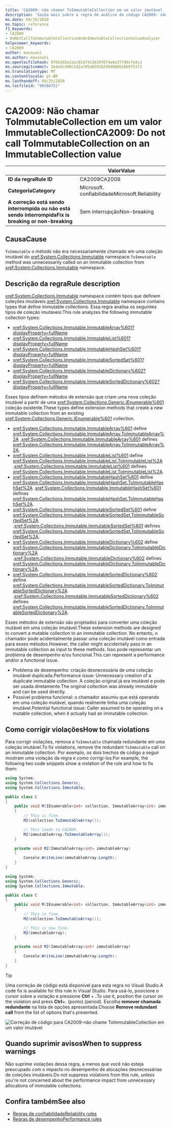 ```yaml
---
title: 'CA2009: não chamar ToImmutableCollection em um valor imutável (análise de código)'
description: 'Saiba mais sobre a regra de análise de código CA2009: não chame ToImmutableCollection em um valor imutável'
ms.date: 04/29/2020
ms.topic: reference
f1_keywords:
- CA2009
- DoNotCallToImmutableCollectionOnAnImmutableCollectionValueAnalyzer
helpviewer_keywords:
- CA2009
author: mavasani
ms.author: mavasani
ms.openlocfilehash: 0fbb265e2a1c02d7413639f074a0a37790cfe4c2
ms.sourcegitcommit: 2e4adc490c1d2a705a0592b295d606b10b9f51f1
ms.translationtype: MT
ms.contentlocale: pt-BR
ms.lasthandoff: 09/25/2020
ms.locfileid: "96584751"
---
```

# <a name="ca2009-do-not-call-toimmutablecollection-on-an-immutablecollection-value"></a><span data-ttu-id="f1d92-103">CA2009: Não chamar ToImmutableCollection em um valor ImmutableCollection</span><span class="sxs-lookup"><span data-stu-id="f1d92-103">CA2009: Do not call ToImmutableCollection on an ImmutableCollection value</span></span>

| | <span data-ttu-id="f1d92-104">Valor</span><span class="sxs-lookup"><span data-stu-id="f1d92-104">Value</span></span> |
|-|-|
| <span data-ttu-id="f1d92-105">**ID da regra**</span><span class="sxs-lookup"><span data-stu-id="f1d92-105">**Rule ID**</span></span> |<span data-ttu-id="f1d92-106">CA2009</span><span class="sxs-lookup"><span data-stu-id="f1d92-106">CA2009</span></span>|
| <span data-ttu-id="f1d92-107">**Categoria**</span><span class="sxs-lookup"><span data-stu-id="f1d92-107">**Category**</span></span> |<span data-ttu-id="f1d92-108">Microsoft. confiabilidade</span><span class="sxs-lookup"><span data-stu-id="f1d92-108">Microsoft.Reliability</span></span>|
| <span data-ttu-id="f1d92-109">**A correção está sendo interrompida ou não está sendo interrompida**</span><span class="sxs-lookup"><span data-stu-id="f1d92-109">**Fix is breaking or non-breaking**</span></span> |<span data-ttu-id="f1d92-110">Sem interrupção</span><span class="sxs-lookup"><span data-stu-id="f1d92-110">Non-breaking</span></span>|

## <a name="cause"></a><span data-ttu-id="f1d92-111">Causa</span><span class="sxs-lookup"><span data-stu-id="f1d92-111">Cause</span></span>

<span data-ttu-id="f1d92-112">`ToImmutable` o método não era necessariamente chamado em uma coleção imutável do <xref:System.Collections.Immutable> namespace.</span><span class="sxs-lookup"><span data-stu-id="f1d92-112">`ToImmutable` method was unnecessarily called on an immutable collection from <xref:System.Collections.Immutable> namespace.</span></span>

## <a name="rule-description"></a><span data-ttu-id="f1d92-113">Descrição da regra</span><span class="sxs-lookup"><span data-stu-id="f1d92-113">Rule description</span></span>

<span data-ttu-id="f1d92-114"><xref:System.Collections.Immutable> namespace contém tipos que definem coleções imutáveis.</span><span class="sxs-lookup"><span data-stu-id="f1d92-114"><xref:System.Collections.Immutable> namespace contains types that define immutable collections.</span></span> <span data-ttu-id="f1d92-115">Essa regra analisa os seguintes tipos de coleção imutáveis:</span><span class="sxs-lookup"><span data-stu-id="f1d92-115">This rule analyzes the following immutable collection types:</span></span>

- <xref:System.Collections.Immutable.ImmutableArray%601?displayProperty=fullName>
- <xref:System.Collections.Immutable.ImmutableList%601?displayProperty=fullName>
- <xref:System.Collections.Immutable.ImmutableHashSet%601?displayProperty=fullName>
- <xref:System.Collections.Immutable.ImmutableSortedSet%601?displayProperty=fullName>
- <xref:System.Collections.Immutable.ImmutableDictionary%602?displayProperty=fullName>
- <xref:System.Collections.Immutable.ImmutableSortedDictionary%602?displayProperty=fullName>

<span data-ttu-id="f1d92-116">Esses tipos definem métodos de extensão que criam uma nova coleção imutável a partir de uma <xref:System.Collections.Generic.IEnumerable%601> coleção existente.</span><span class="sxs-lookup"><span data-stu-id="f1d92-116">These types define extension methods that create a new immutable collection from an existing <xref:System.Collections.Generic.IEnumerable%601> collection.</span></span>

- <span data-ttu-id="f1d92-117"><xref:System.Collections.Immutable.ImmutableArray%601> define <xref:System.Collections.Immutable.ImmutableArray.ToImmutableArray%2A> .</span><span class="sxs-lookup"><span data-stu-id="f1d92-117"><xref:System.Collections.Immutable.ImmutableArray%601> defines <xref:System.Collections.Immutable.ImmutableArray.ToImmutableArray%2A>.</span></span>
- <span data-ttu-id="f1d92-118"><xref:System.Collections.Immutable.ImmutableList%601> define <xref:System.Collections.Immutable.ImmutableList.ToImmutableList%2A> .</span><span class="sxs-lookup"><span data-stu-id="f1d92-118"><xref:System.Collections.Immutable.ImmutableList%601> defines <xref:System.Collections.Immutable.ImmutableList.ToImmutableList%2A>.</span></span>
- <span data-ttu-id="f1d92-119"><xref:System.Collections.Immutable.ImmutableHashSet%601> define <xref:System.Collections.Immutable.ImmutableHashSet.ToImmutableHashSet%2A> .</span><span class="sxs-lookup"><span data-stu-id="f1d92-119"><xref:System.Collections.Immutable.ImmutableHashSet%601> defines <xref:System.Collections.Immutable.ImmutableHashSet.ToImmutableHashSet%2A>.</span></span>
- <span data-ttu-id="f1d92-120"><xref:System.Collections.Immutable.ImmutableSortedSet%601> define <xref:System.Collections.Immutable.ImmutableSortedSet.ToImmutableSortedSet%2A> .</span><span class="sxs-lookup"><span data-stu-id="f1d92-120"><xref:System.Collections.Immutable.ImmutableSortedSet%601> defines <xref:System.Collections.Immutable.ImmutableSortedSet.ToImmutableSortedSet%2A>.</span></span>
- <span data-ttu-id="f1d92-121"><xref:System.Collections.Immutable.ImmutableDictionary%602> define <xref:System.Collections.Immutable.ImmutableDictionary.ToImmutableDictionary%2A> .</span><span class="sxs-lookup"><span data-stu-id="f1d92-121"><xref:System.Collections.Immutable.ImmutableDictionary%602> defines <xref:System.Collections.Immutable.ImmutableDictionary.ToImmutableDictionary%2A>.</span></span>
- <span data-ttu-id="f1d92-122"><xref:System.Collections.Immutable.ImmutableSortedDictionary%602> define <xref:System.Collections.Immutable.ImmutableSortedDictionary.ToImmutableSortedDictionary%2A> .</span><span class="sxs-lookup"><span data-stu-id="f1d92-122"><xref:System.Collections.Immutable.ImmutableSortedDictionary%602> defines <xref:System.Collections.Immutable.ImmutableSortedDictionary.ToImmutableSortedDictionary%2A>.</span></span>

<span data-ttu-id="f1d92-123">Esses métodos de extensão são projetados para converter uma coleção mutável em uma coleção imutável.</span><span class="sxs-lookup"><span data-stu-id="f1d92-123">These extension methods are designed to convert a mutable collection to an immutable collection.</span></span> <span data-ttu-id="f1d92-124">No entanto, o chamador pode acidentalmente passar uma coleção imutável como entrada para esses métodos.</span><span class="sxs-lookup"><span data-stu-id="f1d92-124">However, the caller might accidentally pass in an immutable collection as input to these methods.</span></span> <span data-ttu-id="f1d92-125">Isso pode representar um problema de desempenho e/ou funcional.</span><span class="sxs-lookup"><span data-stu-id="f1d92-125">This can represent a performance and/or a functional issue.</span></span>

- <span data-ttu-id="f1d92-126">Problema de desempenho: criação desnecessária de uma coleção imutável duplicada.</span><span class="sxs-lookup"><span data-stu-id="f1d92-126">Performance issue: Unnecessary creation of a duplicate immutable collection.</span></span> <span data-ttu-id="f1d92-127">A coleção original já era imutável e pode ser usada diretamente.</span><span class="sxs-lookup"><span data-stu-id="f1d92-127">The original collection was already immutable and can be used directly.</span></span>
- <span data-ttu-id="f1d92-128">Possível problema funcional: o chamador assumiu que está operando em uma coleção mutável, quando realmente tinha uma coleção imutável.</span><span class="sxs-lookup"><span data-stu-id="f1d92-128">Potential functional issue: Caller assumed to be operating on a mutable collection, when it actually had an immutable collection.</span></span>

## <a name="how-to-fix-violations"></a><span data-ttu-id="f1d92-129">Como corrigir violações</span><span class="sxs-lookup"><span data-stu-id="f1d92-129">How to fix violations</span></span>

<span data-ttu-id="f1d92-130">Para corrigir violações, remova a `ToImmutable` chamada redundante em uma coleção imutável.</span><span class="sxs-lookup"><span data-stu-id="f1d92-130">To fix violations, remove the redundant `ToImmutable` call on an immutable collection.</span></span> <span data-ttu-id="f1d92-131">Por exemplo, os dois trechos de código a seguir mostram uma violação da regra e como corrigi-los:</span><span class="sxs-lookup"><span data-stu-id="f1d92-131">For example, the following two code snippets show a violation of the rule and how to fix them:</span></span>

```csharp
using System;
using System.Collections.Generic;
using System.Collections.Immutable;

public class C
{
    public void M(IEnumerable<int> collection, ImmutableArray<int> immutableArray)
    {
        // This is fine.
        M2(collection.ToImmutableArray());

        // This leads to CA2009.
        M2(immutableArray.ToImmutableArray());
    }

    private void M2(ImmutableArray<int> immutableArray)
    {
        Console.WriteLine(immutableArray.Length);
    }
}
```

```csharp
using System;
using System.Collections.Generic;
using System.Collections.Immutable;

public class C
{
    public void M(IEnumerable<int> collection, ImmutableArray<int> immutableArray)
    {
        // This is fine.
        M2(collection.ToImmutableArray());

        // This is now fine.
        M2(immutableArray);
    }

    private void M2(ImmutableArray<int> immutableArray)
    {
        Console.WriteLine(immutableArray.Length);
    }
}
```

> [!TIP]
> <span data-ttu-id="f1d92-132">Uma correção de código está disponível para esta regra no Visual Studio.</span><span class="sxs-lookup"><span data-stu-id="f1d92-132">A code fix is available for this rule in Visual Studio.</span></span> <span data-ttu-id="f1d92-133">Para usá-lo, posicione o cursor sobre a violação e pressione **Ctrl** + **.**</span><span class="sxs-lookup"><span data-stu-id="f1d92-133">To use it, position the cursor on the violation and press **Ctrl**+**.**</span></span> <span data-ttu-id="f1d92-134">(ponto).</span><span class="sxs-lookup"><span data-stu-id="f1d92-134">(period).</span></span> <span data-ttu-id="f1d92-135">Escolha **remover chamada redundante** na lista de opções apresentada.</span><span class="sxs-lookup"><span data-stu-id="f1d92-135">Choose **Remove redundant call** from the list of options that's presented.</span></span>
>
> ![Correção de código para CA2009-não chame ToImmutableCollection em um valor imutável](media/ca2009-codefix.png)

## <a name="when-to-suppress-warnings"></a><span data-ttu-id="f1d92-137">Quando suprimir avisos</span><span class="sxs-lookup"><span data-stu-id="f1d92-137">When to suppress warnings</span></span>

<span data-ttu-id="f1d92-138">Não suprime violações dessa regra, a menos que você não esteja preocupado com o impacto no desempenho de alocações desnecessárias de coleções imutáveis.</span><span class="sxs-lookup"><span data-stu-id="f1d92-138">Do not suppress violations from this rule, unless you're not concerned about the performance impact from unnecessary allocations of immutable collections.</span></span>

## <a name="see-also"></a><span data-ttu-id="f1d92-139">Confira também</span><span class="sxs-lookup"><span data-stu-id="f1d92-139">See also</span></span>

- [<span data-ttu-id="f1d92-140">Regras de confiabilidade</span><span class="sxs-lookup"><span data-stu-id="f1d92-140">Reliability rules</span></span>](reliability-warnings.md)
- [<span data-ttu-id="f1d92-141">Regras de desempenho</span><span class="sxs-lookup"><span data-stu-id="f1d92-141">Performance rules</span></span>](performance-warnings.md)
